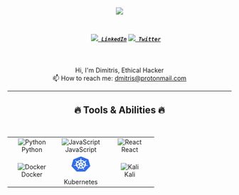 <h1 align="center">
  <a href="https://git.io/typing-svg">
    <img src="https://readme-typing-svg.herokuapp.com/?lines=Hello,+There!+👋;This+is+Dimitri....;Nice+to+meet+you!&center=true&size=30">
  </a>
</h1>

<h5 align="center">
  <code>
    <a href="https://www.linkedin.com/inpallis/" title="LinkedIn Profile"><img width="22" src="https://www.svgrepo.com/show/138936/linkedin.svg"> LinkedIn</a></code>
  <code><a href="https://twitter.com/jimisaiyan" title="Twitter Profile"><img width="22" src="https://www.svgrepo.com/show/76332/twitter.svg"> Twitter</a></code>
</h5>
<br>
<p align="center">
  Hi, I'm Dimitris, Ethical Hacker
  <br>
  📫 How to reach me: <a href="mailto: dmitris@protonmail.com">dmitris@protonmail.com</a>
</p>
<hr>
<h2 align="center">🔥 Tools & Abilities 🔥</h2>
<br>
<p align="center">
<table>
  <tr>
    <td align="center" width="96">
        <img src="https://raw.githubusercontent.com/MacroPower/MacroPower/master/img/python-original.svg" width="48" height="48" alt="Python" />
      </a>
 <br>Python
    <td align="center" width="96">
        <img src="https://raw.githubusercontent.com/MacroPower/MacroPower/master/img/javascript-original.svg" width="48" height="48" alt="JavaScript" />
      </a>
      <br>JavaScript
    </td>
    <td align="center" width="96">
        <img src="https://raw.githubusercontent.com/MacroPower/MacroPower/master/img/react-original.svg" width="48" height="48" alt="React" />
      </a>
      <br>React
    </td>
  <tr>
    <td align="center" width="96"> 
        <img src="https://raw.githubusercontent.com/MacroPower/MacroPower/master/img/docker-original.svg" width="48" height="48" alt="Docker" />
      </a>
      <br>Docker
    </td>
    <td align="center" width="96">
        <img src="https://raw.githubusercontent.com/cncf/artwork/master/projects/kubernetes/icon/color/kubernetes-icon-color.svg" width="48" height="48" alt="Kubernetes" />
      </a>
      <br>Kubernetes
    </td>
    <td align="center"  width="96">
        <img src="https://www.linkpicture.com/q/image2vector.svg" width="48" height="48" alt="Kali" />
      </a>
      <br>Kali
    </td>
</table>
